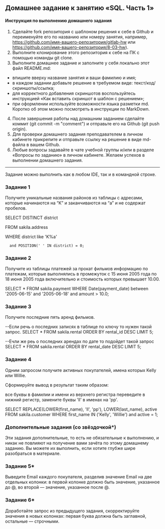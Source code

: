 ## Домашнее задание к занятию «SQL. Часть 1»

#### Инструкция по выполнению домашнего задания
1. Сделайте fork репозитория c шаблоном решения к себе в Github и переименуйте его по названию или номеру занятия, например, https://github.com/имя-вашего-репозитория/gitlab-hw или https://github.com/имя-вашего-репозитория/8-03-hw).
2. Выполните клонирование этого репозитория к себе на ПК с помощью команды git clone.
3. Выполните домашнее задание и заполните у себя локально этот файл README.md:
 - впишите вверху название занятия и ваши фамилию и имя;
 - в каждом задании добавьте решение в требуемом виде: текст/код/скриншоты/ссылка;
 - для корректного добавления скриншотов воспользуйтесь инструкцией «Как вставить скриншот в шаблон с решением»;
 - при оформлении используйте возможности языка разметки md. Коротко об этом можно посмотреть в инструкции по MarkDown.
4. После завершения работы над домашним заданием сделайте коммит (git commit -m "comment") и отправьте его на Github (git push origin).
5. Для проверки домашнего задания преподавателем в личном кабинете прикрепите и отправьте ссылку на решение в виде md-файла в вашем Github.
6. Любые вопросы задавайте в чате учебной группы и/или в разделе «Вопросы по заданию» в личном кабинете.
Желаем успехов в выполнении домашнего задания.
_____________
Задание можно выполнить как в любом IDE, так и в командной строке.

### Задание 1
Получите уникальные названия районов из таблицы с адресами, которые начинаются на “K” и заканчиваются на “a” и не содержат пробелов.

SELECT DISTINCT district

FROM sakila.address

WHERE district like 'K%a'

      and POSITION(' ' IN district) = 0;
      
### Задание 2
Получите из таблицы платежей за прокат фильмов информацию по платежам, которые выполнялись в промежуток с 15 июня 2005 года по 18 июня 2005 года включительно и стоимость которых превышает 10.00.

SELECT *
FROM sakila.payment
WHERE Date(payment_date) between '2005-06-15' and '2005-06-18'
		and amount > 10.0;

### Задание 3
Получите последние пять аренд фильмов.

--Если речь о последних записях в таблице по ключу то нужен такой запрос.
SELECT *
FROM sakila.rental
ORDER BY rental_id DESC
LIMIT 5;

--Ечли же реь о последних арендах по дате то подойдет такой запрос
SELECT *
FROM sakila.rental
ORDER BY rental_date DESC
LIMIT 5;

### Задание 4
Одним запросом получите активных покупателей, имена которых Kelly или Willie.

Сформируйте вывод в результат таким образом:

все буквы в фамилии и имени из верхнего регистра переведите в нижний регистр,
замените буквы 'll' в именах на 'pp'.

SELECT REPLACE(LOWER(first_name), 'll', 'pp'), LOWER(last_name), active
FROM sakila.customer
WHERE first_name IN ('Kelly', 'Willie') and active = 1;

### Дополнительные задания (со звёздочкой*)
Эти задания дополнительные, то есть не обязательные к выполнению, и никак не повлияют на получение вами зачёта по этому домашнему заданию. Вы можете их выполнить, если хотите глубже шире разобраться в материале.

### Задание 5*
Выведите Email каждого покупателя, разделив значение Email на две отдельных колонки: в первой колонке должно быть значение, указанное до @, во второй — значение, указанное после @.

### Задание 6*
Доработайте запрос из предыдущего задания, скорректируйте значения в новых колонках: первая буква должна быть заглавной, остальные — строчными.
